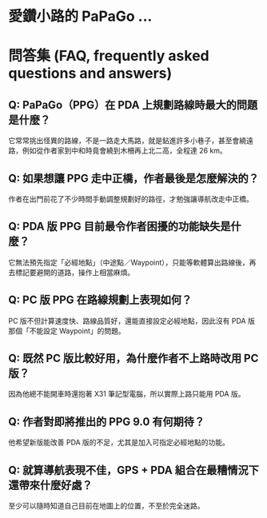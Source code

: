 # 愛鑽小路的 PaPaGo ...

# 問答集 (FAQ, frequently asked questions and answers)

## Q: PaPaGo（PPG）在 PDA 上規劃路線時最大的問題是什麼？
它常常挑出怪異的路線，不是一路走大馬路，就是鉆進許多小巷子，甚至會繞遠路，例如從作者家到中和時竟會繞到木柵再上北二高，全程達 26 km。

## Q: 如果想讓 PPG 走中正橋，作者最後是怎麼解決的？
作者在出門前花了不少時間手動調整規劃好的路徑，才勉強讓導航改走中正橋。

## Q: PDA 版 PPG 目前最令作者困擾的功能缺失是什麼？
它無法預先指定「必經地點」（中途點／Waypoint），只能等軟體算出路線後，再去標記要避開的道路，操作上相當麻煩。

## Q: PC 版 PPG 在路線規劃上表現如何？
PC 版不但計算速度快、路線品質好，還能直接設定必經地點，因此沒有 PDA 版那個「不能設定 Waypoint」的問題。

## Q: 既然 PC 版比較好用，為什麼作者不上路時改用 PC 版？
因為他總不能開車時還抱著 X31 筆記型電腦，所以實際上路只能用 PDA 版。

## Q: 作者對即將推出的 PPG 9.0 有何期待？
他希望新版能改善 PDA 版的不足，尤其是加入可指定必經地點的功能。

## Q: 就算導航表現不佳，GPS + PDA 組合在最糟情況下還帶來什麼好處？
至少可以隨時知道自己目前在地圖上的位置，不至於完全迷路。